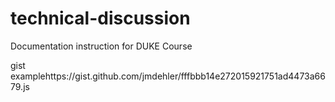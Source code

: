 # technical-discussion
Documentation instruction for DUKE Course

gist examplehttps://gist.github.com/jmdehler/fffbbb14e272015921751ad4473a6679.js
